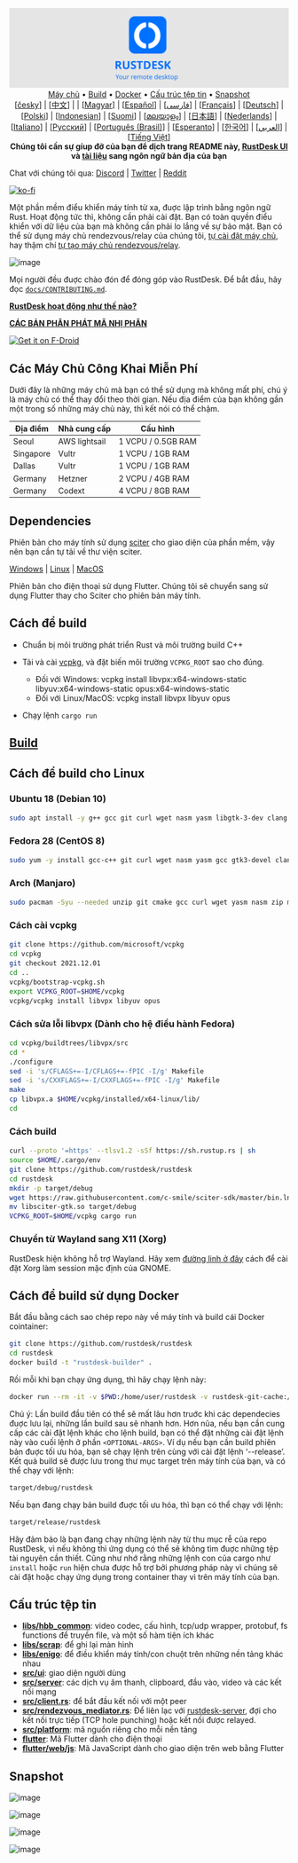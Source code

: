 <p align="center">
  <img src="../res/logo-header.svg" alt="RustDesk - Phần mềm điểu khiển máy tính từ xa dành cho bạn"><br>
  <a href="#free-public-servers">Máy chủ</a> •
  <a href="#raw-steps-to-build">Build</a> •
  <a href="#how-to-build-with-docker">Docker</a> •
  <a href="#file-structure">Cấu trúc tệp tin</a> •
  <a href="#snapshot">Snapshot</a><br>
  [<a href="docs/README-CS.md">česky</a>] | [<a href="docs/README-ZH.md">中文</a>] | | [<a href="docs/README-HU.md">Magyar</a>] | [<a href="docs/README-ES.md">Español</a>] | [<a href="docs/README-FA.md">فارسی</a>] | [<a href="docs/README-FR.md">Français</a>] | [<a href="docs/README-DE.md">Deutsch</a>] | [<a href="docs/README-PL.md">Polski</a>] | [<a href="docs/README-ID.md">Indonesian</a>] | [<a href="docs/README-FI.md">Suomi</a>] | [<a href="docs/README-ML.md">മലയാളം</a>] | [<a href="docs/README-JP.md">日本語</a>] | [<a href="docs/README-NL.md">Nederlands</a>] | [<a href="docs/README-IT.md">Italiano</a>] | [<a href="docs/README-RU.md">Русский</a>] | [<a href="docs/README-PTBR.md">Português (Brasil)</a>] | [<a href="docs/README-EO.md">Esperanto</a>] | [<a href="docs/README-KR.md">한국어</a>] | [<a href="docs/README-AR.md">العربي</a>] | [<a href="docs/README-VN.md">Tiếng Việt</a>]<br>
  <b>Chúng tôi cần sự gíup đỡ của bạn để dịch trang README này, <a href="https://github.com/rustdesk/rustdesk/tree/master/src/lang">RustDesk UI</a> và <a href="https://github.com/rustdesk/doc.rustdesk.com">tài liệu</a> sang ngôn ngữ bản địa của bạn</b>
</p>

Chat với chúng tôi qua: [Discord](https://discord.gg/nDceKgxnkV) | [Twitter](https://twitter.com/rustdesk) | [Reddit](https://www.reddit.com/r/rustdesk)

[![ko-fi](https://ko-fi.com/img/githubbutton_sm.svg)](https://ko-fi.com/I2I04VU09)

Một phần mềm điểu khiển máy tính từ xa, đuợc lập trình bằng ngôn ngữ Rust. Hoạt động tức thì, không cần phải cài đặt. Bạn có toàn quyền điểu khiển với dữ liệu của bạn mà không cần phải lo lắng về sự bảo mật. Bạn có thể sử dụng máy chủ rendezvous/relay của chúng tôi, [tự cài đặt máy chủ](https://rustdesk.com/server), hay thậm chí [tự tạo máy chủ rendezvous/relay](https://github.com/rustdesk/rustdesk-server-demo).

![image](https://user-images.githubusercontent.com/71636191/171661982-430285f0-2e12-4b1d-9957-4a58e375304d.png)

Mọi người đều đuợc chào đón để đóng góp vào RustDesk. Để bắt đầu, hãy đọc [`docs/CONTRIBUTING.md`](docs/CONTRIBUTING.md).

[**RustDesk hoạt động như thế nào?**](https://github.com/rustdesk/rustdesk/wiki/How-does-RustDesk-work%3F)

[**CÁC BẢN PHÂN PHÁT MÃ NHỊ PHÂN**](https://github.com/rustdesk/rustdesk/releases)

[<img src="https://fdroid.gitlab.io/artwork/badge/get-it-on.png"
    alt="Get it on F-Droid"
    height="80">](https://f-droid.org/en/packages/com.carriez.flutter_hbb)

## Các Máy Chủ Công Khai Miễn Phí

Dưới đây là những máy chủ mà bạn có thể sử dụng mà không mất phí, chú ý là máy chủ có thể thay đổi theo thời gian. Nếu địa điểm của bạn không gần một trong số những máy chủ này, thì kết nói có thể chậm.

| Địa điểm | Nhà cung cấp | Cấu hình |
| --------- | ------------- | ------------------ |
| Seoul | AWS lightsail | 1 VCPU / 0.5GB RAM |
| Singapore | Vultr | 1 VCPU / 1GB RAM |
| Dallas | Vultr | 1 VCPU / 1GB RAM |
| Germany | Hetzner | 2 VCPU / 4GB RAM |
| Germany | Codext | 4 VCPU / 8GB RAM |

## Dependencies

Phiên bản cho máy tính sử dụng [sciter](https://sciter.com/) cho giao diện của phần mềm, vậy nên bạn cần tự tải về thư viện sciter.

[Windows](https://raw.githubusercontent.com/c-smile/sciter-sdk/master/bin.win/x64/sciter.dll) |
[Linux](https://raw.githubusercontent.com/c-smile/sciter-sdk/master/bin.lnx/x64/libsciter-gtk.so) |
[MacOS](https://raw.githubusercontent.com/c-smile/sciter-sdk/master/bin.osx/libsciter.dylib)

Phiên bản cho điện thoại sử dụng Flutter. Chúng tôi sẽ chuyển sang sử dụng Flutter thay cho Sciter cho phiên bản máy tính.

## Cách để build

- Chuẩn bị môi trường phát triển Rust và môi trường build C++

- Tải và cài [vcpkg](https://github.com/microsoft/vcpkg), và đặt biến môi trường `VCPKG_ROOT` sao cho đúng.

  - Đối với Windows: vcpkg install libvpx:x64-windows-static libyuv:x64-windows-static opus:x64-windows-static
  - Đối với Linux/MacOS: vcpkg install libvpx libyuv opus

- Chạy lệnh `cargo run`

## [Build](https://rustdesk.com/docs/en/dev/build/)

## Cách để build cho Linux

### Ubuntu 18 (Debian 10)

```sh
sudo apt install -y g++ gcc git curl wget nasm yasm libgtk-3-dev clang libxcb-randr0-dev libxdo-dev libxfixes-dev libxcb-shape0-dev libxcb-xfixes0-dev libasound2-dev libpulse-dev cmake
```

### Fedora 28 (CentOS 8)

```sh
sudo yum -y install gcc-c++ git curl wget nasm yasm gcc gtk3-devel clang libxcb-devel libxdo-devel libXfixes-devel pulseaudio-libs-devel cmake alsa-lib-devel
```

### Arch (Manjaro)

```sh
sudo pacman -Syu --needed unzip git cmake gcc curl wget yasm nasm zip make pkg-config clang gtk3 xdotool libxcb libxfixes alsa-lib pipewire
```

### Cách cài vcpkg

```sh
git clone https://github.com/microsoft/vcpkg
cd vcpkg
git checkout 2021.12.01
cd ..
vcpkg/bootstrap-vcpkg.sh
export VCPKG_ROOT=$HOME/vcpkg
vcpkg/vcpkg install libvpx libyuv opus
```

### Cách sửa lỗi libvpx (Dành cho hệ điều hành Fedora)

```sh
cd vcpkg/buildtrees/libvpx/src
cd *
./configure
sed -i 's/CFLAGS+=-I/CFLAGS+=-fPIC -I/g' Makefile
sed -i 's/CXXFLAGS+=-I/CXXFLAGS+=-fPIC -I/g' Makefile
make
cp libvpx.a $HOME/vcpkg/installed/x64-linux/lib/
cd
```

### Cách build

```sh
curl --proto '=https' --tlsv1.2 -sSf https://sh.rustup.rs | sh
source $HOME/.cargo/env
git clone https://github.com/rustdesk/rustdesk
cd rustdesk
mkdir -p target/debug
wget https://raw.githubusercontent.com/c-smile/sciter-sdk/master/bin.lnx/x64/libsciter-gtk.so
mv libsciter-gtk.so target/debug
VCPKG_ROOT=$HOME/vcpkg cargo run
```

### Chuyển từ Wayland sang X11 (Xorg)

RustDesk hiện không hỗ trợ Wayland. Hãy xem [đường linh ở đây](https://docs.fedoraproject.org/en-US/quick-docs/configuring-xorg-as-default-gnome-session/) cách để cài đặt Xorg làm session mặc định của GNOME.

## Cách để build sử dụng Docker

Bắt đầu bằng cách sao chép repo này về máy tính và build cái Docker cointainer:

```sh
git clone https://github.com/rustdesk/rustdesk
cd rustdesk
docker build -t "rustdesk-builder" .
```

Rồi mỗi khi bạn chạy ứng dụng, thì hãy chạy lệnh này:

```sh
docker run --rm -it -v $PWD:/home/user/rustdesk -v rustdesk-git-cache:/home/user/.cargo/git -v rustdesk-registry-cache:/home/user/.cargo/registry -e PUID="$(id -u)" -e PGID="$(id -g)" rustdesk-builder
```

Chú ý: Lần build đầu tiên có thể sẽ mất lâu hơn truớc khi các dependecies đuợc lưu lại, những lần build sau sẽ nhanh hơn. Hơn nũa, nếu bạn cần cung cấp các cài đặt lệnh khác cho lệnh build, bạn có thể đặt những cài đặt lệnh này vào cuối lệnh ở phần `<OPTIONAL-ARGS>`. Ví dụ nếu bạn cần build phiên bản đuợc tối ưu hóa, bạn sẽ chạy lệnh trên cùng với cài đặt lệnh ‘--release’. Kết quả build sẽ được lưu trong thư mục target trên máy tính của bạn, và có thể chạy với lệnh:

```sh
target/debug/rustdesk
```

Nếu bạn đang chạy bản build đuợc tối ưu hóa, thì bạn có thể chạy với lệnh:

```sh
target/release/rustdesk
```

Hãy đảm bảo là bạn đang chạy những lệnh này từ thu mục rễ của repo RustDesk, vì nếu không thì ứng dụng có thể sẽ không tìm đuợc những tệp tài nguyên cần thiết. Cũng như nhớ rằng những lệnh con của cargo như `install` hoặc `run` hiện chưa được hỗ trợ bởi phương pháp này vì chúng sẽ cài đặt hoặc chạy ứng dụng trong container thay vì trên máy tính của bạn.

## Cấu trúc tệp tin

- **[libs/hbb_common](https://github.com/rustdesk/rustdesk/tree/master/libs/hbb_common)**: video codec, cấu hình, tcp/udp wrapper, protobuf, fs functions để truyền file, và một số hàm tiện ích khác
- **[libs/scrap](https://github.com/rustdesk/rustdesk/tree/master/libs/scrap)**: để ghi lại màn hình
- **[libs/enigo](https://github.com/rustdesk/rustdesk/tree/master/libs/enigo)**: để điều khiển máy tính/con chuột trên những nền tảng khác nhau
- **[src/ui](https://github.com/rustdesk/rustdesk/tree/master/src/ui)**: giao diện người dùng
- **[src/server](https://github.com/rustdesk/rustdesk/tree/master/src/server)**: các dịch vụ âm thanh, clipboard, đầu vào, video và các kết nối mạng
- **[src/client.rs](https://github.com/rustdesk/rustdesk/tree/master/src/client.rs)**: để bắt đầu kết nối với một peer
- **[src/rendezvous_mediator.rs](https://github.com/rustdesk/rustdesk/tree/master/src/rendezvous_mediator.rs)**: Để liên lạc với [rustdesk-server](https://github.com/rustdesk/rustdesk-server), đợi cho kết nối trực tiếp (TCP hole punching) hoặc kết nối được relayed.
- **[src/platform](https://github.com/rustdesk/rustdesk/tree/master/src/platform)**: mã nguồn riêng cho mỗi nền tảng
- **[flutter](https://github.com/rustdesk/rustdesk/tree/master/flutter)**: Mã Flutter dành cho điện thoại
- **[flutter/web/js](https://github.com/rustdesk/rustdesk/tree/master/flutter/web/js)**: Mã JavaScript dành cho giao diện trên web bằng Flutter

## Snapshot

![image](https://user-images.githubusercontent.com/71636191/113112362-ae4deb80-923b-11eb-957d-ff88daad4f06.png)

![image](https://user-images.githubusercontent.com/71636191/113112619-f705a480-923b-11eb-911d-97e984ef52b6.png)

![image](https://user-images.githubusercontent.com/71636191/113112857-3fbd5d80-923c-11eb-9836-768325faf906.png)

![image](https://user-images.githubusercontent.com/71636191/135385039-38fdbd72-379a-422d-b97f-33df71fb1cec.png)

